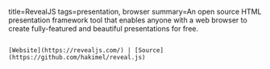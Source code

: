 title=RevealJS
tags=presentation, browser
summary=An open source HTML presentation framework tool that enables anyone with a web browser to create fully-featured and beautiful presentations for free.
~~~~~~

[Website](https://revealjs.com/) | [Source](https://github.com/hakimel/reveal.js)


